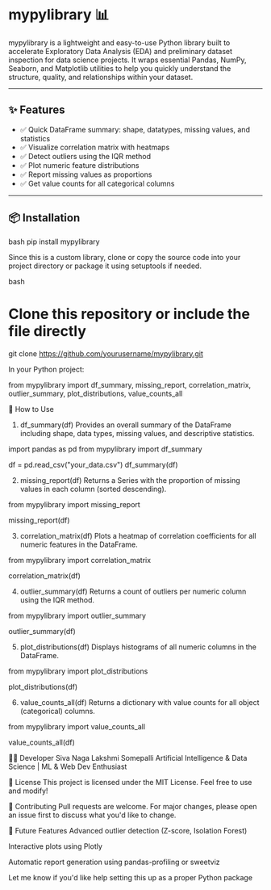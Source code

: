 # mypylibrary 📊

mypylibrary is a lightweight and easy-to-use Python library built to accelerate Exploratory Data Analysis (EDA) and preliminary dataset inspection for data science projects. It wraps essential Pandas, NumPy, Seaborn, and Matplotlib utilities to help you quickly understand the structure, quality, and relationships within your dataset.

---

## ✨ Features

- ✅ Quick DataFrame summary: shape, datatypes, missing values, and statistics  
- ✅ Visualize correlation matrix with heatmaps  
- ✅ Detect outliers using the IQR method  
- ✅ Plot numeric feature distributions  
- ✅ Report missing values as proportions  
- ✅ Get value counts for all categorical columns  

---

## 📦 Installation


bash
pip install mypylibrary


Since this is a custom library, clone or copy the source code into your project directory or package it using setuptools if needed.

bash
# Clone this repository or include the file directly
git clone https://github.com/yourusername/mypylibrary.git




In your Python project:




from mypylibrary import df_summary, missing_report, correlation_matrix, outlier_summary, plot_distributions, value_counts_all




🧪 How to Use


1. df_summary(df)
Provides an overall summary of the DataFrame including shape, data types, missing values, and descriptive statistics.



import pandas as pd
from mypylibrary import df_summary

df = pd.read_csv("your_data.csv")
df_summary(df)


2. missing_report(df)
Returns a Series with the proportion of missing values in each column (sorted descending).


from mypylibrary import missing_report

missing_report(df)


3. correlation_matrix(df)
Plots a heatmap of correlation coefficients for all numeric features in the DataFrame.


from mypylibrary import correlation_matrix

correlation_matrix(df)



4. outlier_summary(df)
Returns a count of outliers per numeric column using the IQR method.

from mypylibrary import outlier_summary

outlier_summary(df)


5. plot_distributions(df)
Displays histograms of all numeric columns in the DataFrame.


from mypylibrary import plot_distributions

plot_distributions(df)


6. value_counts_all(df)
Returns a dictionary with value counts for all object (categorical) columns.


from mypylibrary import value_counts_all

value_counts_all(df)



🧑‍💻 Developer
Siva Naga Lakshmi Somepalli
Artificial Intelligence & Data Science | ML & Web Dev Enthusiast

📜 License
This project is licensed under the MIT License. Feel free to use and modify!

🙌 Contributing
Pull requests are welcome. For major changes, please open an issue first to discuss what you'd like to change.

🧠 Future Features
Advanced outlier detection (Z-score, Isolation Forest)

Interactive plots using Plotly

Automatic report generation using pandas-profiling or sweetviz


Let me know if you'd like help setting this up as a proper Python package